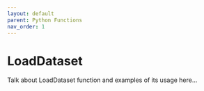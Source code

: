 ```yaml
---
layout: default
parent: Python Functions
nav_order: 1
---
```


# LoadDataset

Talk about LoadDataset function and examples of its usage here...